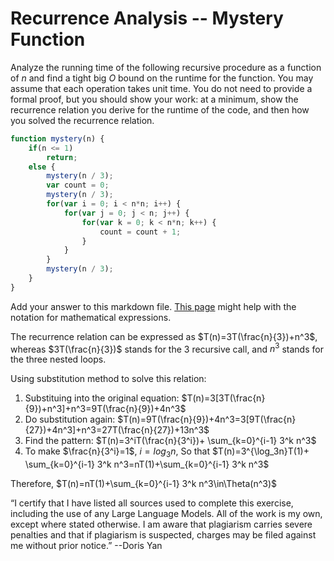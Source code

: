 # Recurrence Analysis -- Mystery Function

Analyze the running time of the following recursive procedure as a function of
$n$ and find a tight big $O$ bound on the runtime for the function. You may
assume that each operation takes unit time. You do not need to provide a formal
proof, but you should show your work: at a minimum, show the recurrence relation
you derive for the runtime of the code, and then how you solved the recurrence
relation.

```javascript
function mystery(n) {
    if(n <= 1)
        return;
    else {
        mystery(n / 3);
        var count = 0;
        mystery(n / 3);
        for(var i = 0; i < n*n; i++) {
            for(var j = 0; j < n; j++) {
                for(var k = 0; k < n*n; k++) {
                    count = count + 1;
                }
            }
        }
        mystery(n / 3);
    }
}
```

Add your answer to this markdown file. [This
page](https://docs.github.com/en/get-started/writing-on-github/working-with-advanced-formatting/writing-mathematical-expressions)
might help with the notation for mathematical expressions.

The recurrence relation can be expressed as $T(n)=3T(\frac{n}{3})+n^3$, whereas $3T(\frac{n}{3})$ stands for the 3 recursive call, and $n^3$ stands for the three nested loops.

Using substitution method to solve this relation:
1. Substituing into the original equation: $T(n)=3[3T(\frac{n}{9})+n^3]+n^3=9T(\frac{n}{9})+4n^3$
2. Do substitution again: $T(n)=9T(\frac{n}{9})+4n^3=3[9T(\frac{n}{27})+4n^3]+n^3=27T(\frac{n}{27})+13n^3$
3. Find the pattern: $T(n)=3^iT(\frac{n}{3^i})+ \sum_{k=0}^{i-1} 3^k n^3$
4. To make $\frac{n}{3^i}=1$, $i=log_3n$, So that $T(n)=3^{\log_3n}T(1)+ \sum_{k=0}^{i-1} 3^k n^3=nT(1)+\sum_{k=0}^{i-1} 3^k n^3$

Therefore, $T(n)=nT(1)+\sum_{k=0}^{i-1} 3^k n^3\in\Theta(n^3)$

“I certify that I have listed all sources used to complete this exercise,
 including the use of any Large Language Models. 
 All of the work is my own, except where stated otherwise. 
 I am aware that plagiarism carries severe penalties and that if plagiarism is suspected, 
 charges may be filed against me without prior notice.” --Doris Yan

